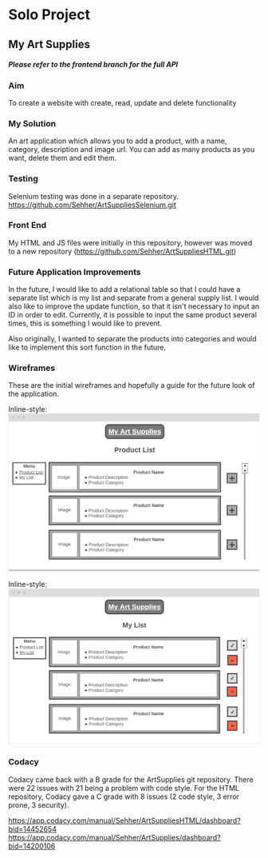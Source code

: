 # Solo Project
## My Art Supplies

##### Please refer to the frontend branch for the full API

### Aim
To create a website with create, read, update and delete functionality 

### My Solution
An art application which allows you to add a product, with a name, category, description and image url. You can add as many products as you want, delete them and edit them.

### Testing
Selenium testing was done in a separate repository.
<https://github.com/Sehher/ArtSuppliesSelenium.git>

### Front End 
My HTML and JS files were initially in this repository, however was moved to a new repository (<https://github.com/Sehher/ArtSuppliesHTML.git>)

### Future Application Improvements
In the future, I would like to add a relational table so that I could have a separate list which is my list and separate from a general supply list. I would also like to improve the update function, so that it isn't necessary to input an ID in order to edit. Currently, it is possible to input the same product several times, this is something I would like to prevent.

Also originally, I wanted to separate the products into categories and would like to implement this sort function in the future.

### Wireframes
These are the initial wireframes and hopefully a guide for the future look of the application.

Inline-style: 
![alt text](https://github.com/Sehher/ArtSupplies/blob/master/Images/wireframe1.png)

Inline-style: 
![alt text](https://github.com/Sehher/ArtSupplies/blob/master/Images/wireframe2.png)

### Codacy

Codacy came back with a B grade for the ArtSupplies git repository. There were 22 issues with 21 being a problem with code style.
For the HTML repository, Codacy gave a C grade with 8 issues (2 code style, 3 error prone, 3 security).

<https://app.codacy.com/manual/Sehher/ArtSuppliesHTML/dashboard?bid=14452654>
<https://app.codacy.com/manual/Sehher/ArtSupplies/dashboard?bid=14200106>

